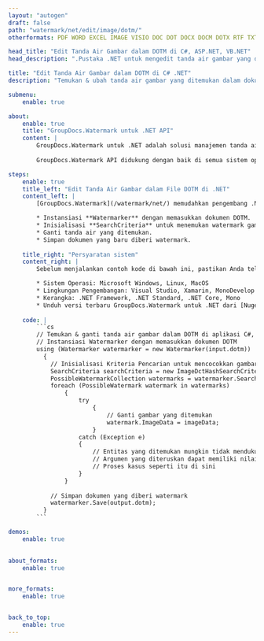 ```yaml
---
layout: "autogen"
draft: false
path: "watermark/net/edit/image/dotm/"
otherformats: PDF WORD EXCEL IMAGE VISIO DOC DOT DOCX DOCM DOTX RTF TXT XLSX XLSM XLTM XLT XLTX XLS XLSB XLAM SXC PPTX PPTM PPSX PPSM POTM POT POTX PPT PPS ODT BMP GIF JPEG JP2 PNG TIFF WEBP VSD VDX VSDX VSTX VSX VSSX VSDM VSSM VSTM VTX VDW VSS VST

head_title: "Edit Tanda Air Gambar dalam DOTM di C#, ASP.NET, VB.NET"
head_description: ".Pustaka .NET untuk mengedit tanda air gambar yang ditemukan dalam file DOTM di aplikasi C#, ASP.NET, VB.NET & .NET Core menggunakan API GroupDocs.Watermark untuk .NET."

title: "Edit Tanda Air Gambar dalam DOTM di C# .NET"
description: "Temukan & ubah tanda air gambar yang ditemukan dalam dokumen DOTM dalam aplikasi C#, ASP.NET, VB.NET & .NET Core. Tambahkan tanda air gambar BMP, PNG, GIF & JPEG ke dokumen. Juga kelola ukuran tanda air, jenis font, sudut rotasi, dan posisi tanda air pada halaman dokumen, sesuai kebutuhan Anda."

submenu:
    enable: true

about:
    enable: true
    title: "GroupDocs.Watermark untuk .NET API"
    content: |
        GroupDocs.Watermark untuk .NET adalah solusi manajemen tanda air lengkap untuk aplikasi .NET. Pengembang dapat dengan cepat melakukan operasi manipulasi tanda air seperti; tambahkan, edit, cari, dan hapus berbagai jenis tanda air dari dalam dokumen semua format file populer. Mendukung bekerja dengan teks dan tanda air gambar dalam berbagai dokumen termasuk PDF, Microsoft Word, Excel, PowerPoint, Visio, Email dan format gambar.
        
        GroupDocs.Watermark API didukung dengan baik di semua sistem operasi dan platform utama termasuk .NET Framework, .NET Standard, .NET Core, Mono, dan Xamarin.

steps:
    enable: true
    title_left: "Edit Tanda Air Gambar dalam File DOTM di .NET"
    content_left: |
        [GroupDocs.Watermark](/watermark/net/) memudahkan pengembang .NET untuk mengedit tanda air gambar (BMP, PNG, GIF, atau JPEG) dalam aplikasi mereka dengan menerapkan beberapa langkah mudah .

        * Instansiasi **Watermarker** dengan memasukkan dokumen DOTM.
        * Inisialisasi **SearchCriteria** untuk menemukan watermark gambar.
        * Ganti tanda air yang ditemukan.
        * Simpan dokumen yang baru diberi watermark.
        
    title_right: "Persyaratan sistem"
    content_right: |
        Sebelum menjalankan contoh kode di bawah ini, pastikan Anda telah menginstal prasyarat berikut di sistem Anda.

        * Sistem Operasi: Microsoft Windows, Linux, MacOS
        * Lingkungan Pengembangan: Visual Studio, Xamarin, MonoDevelop
        * Kerangka: .NET Framework, .NET Standard, .NET Core, Mono
        * Unduh versi terbaru GroupDocs.Watermark untuk .NET dari [Nuget](https://www.nuget.org/packages/GroupDocs.Watermark)
        
    code: |
        ```cs
        // Temukan & ganti tanda air gambar dalam DOTM di aplikasi C#, ASP.NET, VB.NET & .NET Core
        // Instansiasi Watermarker dengan memasukkan dokumen DOTM
        using (Watermarker watermarker = new Watermarker(input.dotm))
          {
            // Inisialisasi Kriteria Pencarian untuk mencocokkan gambar tertentu
            SearchCriteria searchCriteria = new ImageDctHashSearchCriteria(logo.png);
            PossibleWatermarkCollection watermarks = watermarker.Search(searchCriteria);
            foreach (PossibleWatermark watermark in watermarks)
                {
                    try
                        {
                            // Ganti gambar yang ditemukan
                            watermark.ImageData = imageData;
                        }
                    catch (Exception e)
                    {
                        // Entitas yang ditemukan mungkin tidak mendukung pengeditan teks
                        // Argumen yang diteruskan dapat memiliki nilai yang tidak sesuai
                        // Proses kasus seperti itu di sini
                    }
                }
            
            // Simpan dokumen yang diberi watermark
            watermarker.Save(output.dotm);
          }
        ```        

demos:
    enable: true
        

about_formats:
    enable: true


more_formats:
    enable: true


back_to_top:
    enable: true
---
```


